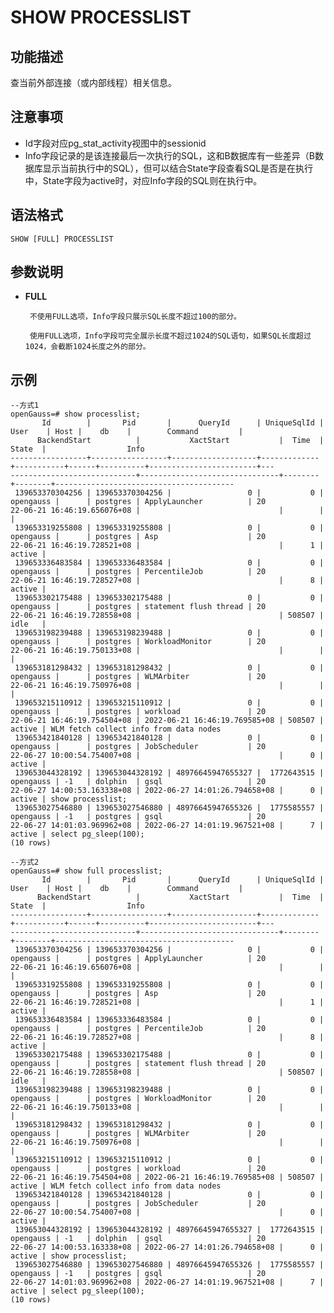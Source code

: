 # SHOW PROCESSLIST<a name="ZH-CN_TOPIC_0289900448"></a>

## 功能描述<a name="zh-cn_topic_0283137542_zh-cn_topic_0237122167_zh-cn_topic_0059778902_s86b6c9741c7741d3976c5e358e8d5486"></a>

查当前外部连接（或内部线程）相关信息。

## 注意事项<a name="zh-cn_topic_0283137542_zh-cn_topic_0237122167_zh-cn_topic_0059778902_sdd2da7fe44624eb99ee77013ff96c6bd"></a>

-   Id字段对应pg_stat_activity视图中的sessionid
-   Info字段记录的是该连接最后一次执行的SQL，这和B数据库有一些差异（B数据库显示当前执行中的SQL），但可以结合State字段查看SQL是否是在执行中，State字段为active时，对应Info字段的SQL则在执行中。


## 语法格式<a name="zh-cn_topic_0283137542_zh-cn_topic_0237122167_zh-cn_topic_0059778902_se242be9719f44731b261539dbd42d7b9"></a>

```
SHOW [FULL] PROCESSLIST
```

## 参数说明<a name="zh-cn_topic_0283137542_zh-cn_topic_0237122167_zh-cn_topic_0059778902_s06dfa4f09bfd4e0d9826a80e6a91b0a6"></a>

- **FULL**

       不使用FULL选项，Info字段只展示SQL长度不超过100的部分。

       使用FULL选项，Info字段可完全展示长度不超过1024的SQL语句，如果SQL长度超过1024，会截断1024长度之外的部分。


## 示例<a name="zh-cn_topic_0283137542_zh-cn_topic_0237122167_zh-cn_topic_0059778902_sfff14489321642278317cf06cd89810d"></a>

```
--方式1
openGauss=# show processlist;
       Id        |       Pid       |      QueryId      | UniqueSqlId |   User    | Host |    db    |        Command         |
      BackendStart          |           XactStart           |  Time  | State  |                  Info
-----------------+-----------------+-------------------+-------------+-----------+------+----------+------------------------+---
----------------------------+-------------------------------+--------+--------+----------------------------------------
 139653370304256 | 139653370304256 |                 0 |           0 | opengauss |      | postgres | ApplyLauncher          | 20
22-06-21 16:46:19.656076+08 |                               |        |        |
 139653319255808 | 139653319255808 |                 0 |           0 | opengauss |      | postgres | Asp                    | 20
22-06-21 16:46:19.728521+08 |                               |      1 | active |
 139653336483584 | 139653336483584 |                 0 |           0 | opengauss |      | postgres | PercentileJob          | 20
22-06-21 16:46:19.728527+08 |                               |      8 | active |
 139653302175488 | 139653302175488 |                 0 |           0 | opengauss |      | postgres | statement flush thread | 20
22-06-21 16:46:19.728558+08 |                               | 508507 | idle   |
 139653198239488 | 139653198239488 |                 0 |           0 | opengauss |      | postgres | WorkloadMonitor        | 20
22-06-21 16:46:19.750133+08 |                               |        |        |
 139653181298432 | 139653181298432 |                 0 |           0 | opengauss |      | postgres | WLMArbiter             | 20
22-06-21 16:46:19.750976+08 |                               |        |        |
 139653215110912 | 139653215110912 |                 0 |           0 | opengauss |      | postgres | workload               | 20
22-06-21 16:46:19.754504+08 | 2022-06-21 16:46:19.769585+08 | 508507 | active | WLM fetch collect info from data nodes
 139653421840128 | 139653421840128 |                 0 |           0 | opengauss |      | postgres | JobScheduler           | 20
22-06-27 10:00:54.754007+08 |                               |      0 | active |
 139653044328192 | 139653044328192 | 48976645947655327 |  1772643515 | opengauss | -1   | dolphin  | gsql                   | 20
22-06-27 14:00:53.163338+08 | 2022-06-27 14:01:26.794658+08 |      0 | active | show processlist;
 139653027546880 | 139653027546880 | 48976645947655326 |  1775585557 | opengauss | -1   | postgres | gsql                   | 20
22-06-27 14:01:03.969962+08 | 2022-06-27 14:01:19.967521+08 |      7 | active | select pg_sleep(100);
(10 rows)

--方式2
openGauss=# show full processlist;
       Id        |       Pid       |      QueryId      | UniqueSqlId |   User    | Host |    db    |        Command         |
      BackendStart          |           XactStart           |  Time  | State  |                  Info
-----------------+-----------------+-------------------+-------------+-----------+------+----------+------------------------+---
----------------------------+-------------------------------+--------+--------+----------------------------------------
 139653370304256 | 139653370304256 |                 0 |           0 | opengauss |      | postgres | ApplyLauncher          | 20
22-06-21 16:46:19.656076+08 |                               |        |        |
 139653319255808 | 139653319255808 |                 0 |           0 | opengauss |      | postgres | Asp                    | 20
22-06-21 16:46:19.728521+08 |                               |      1 | active |
 139653336483584 | 139653336483584 |                 0 |           0 | opengauss |      | postgres | PercentileJob          | 20
22-06-21 16:46:19.728527+08 |                               |      8 | active |
 139653302175488 | 139653302175488 |                 0 |           0 | opengauss |      | postgres | statement flush thread | 20
22-06-21 16:46:19.728558+08 |                               | 508507 | idle   |
 139653198239488 | 139653198239488 |                 0 |           0 | opengauss |      | postgres | WorkloadMonitor        | 20
22-06-21 16:46:19.750133+08 |                               |        |        |
 139653181298432 | 139653181298432 |                 0 |           0 | opengauss |      | postgres | WLMArbiter             | 20
22-06-21 16:46:19.750976+08 |                               |        |        |
 139653215110912 | 139653215110912 |                 0 |           0 | opengauss |      | postgres | workload               | 20
22-06-21 16:46:19.754504+08 | 2022-06-21 16:46:19.769585+08 | 508507 | active | WLM fetch collect info from data nodes
 139653421840128 | 139653421840128 |                 0 |           0 | opengauss |      | postgres | JobScheduler           | 20
22-06-27 10:00:54.754007+08 |                               |      0 | active |
 139653044328192 | 139653044328192 | 48976645947655327 |  1772643515 | opengauss | -1   | dolphin  | gsql                   | 20
22-06-27 14:00:53.163338+08 | 2022-06-27 14:01:26.794658+08 |      0 | active | show processlist;
 139653027546880 | 139653027546880 | 48976645947655326 |  1775585557 | opengauss | -1   | postgres | gsql                   | 20
22-06-27 14:01:03.969962+08 | 2022-06-27 14:01:19.967521+08 |      7 | active | select pg_sleep(100);
(10 rows)
```

